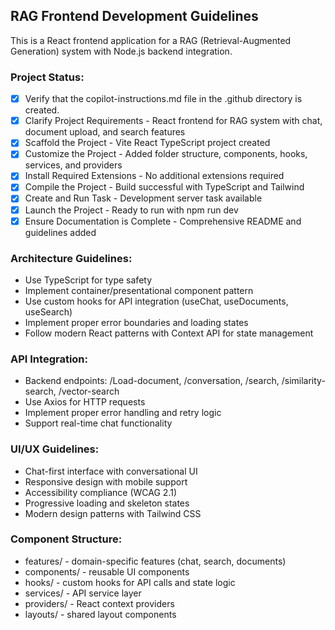 <!-- Use this file to provide workspace-specific custom instructions to Copilot. For more details, visit https://code.visualstudio.com/docs/copilot/copilot-customization#_use-a-githubcopilotinstructionsmd-file -->

## RAG Frontend Development Guidelines

This is a React frontend application for a RAG (Retrieval-Augmented Generation) system with Node.js backend integration.

### Project Status:
- [x] Verify that the copilot-instructions.md file in the .github directory is created.
- [x] Clarify Project Requirements - React frontend for RAG system with chat, document upload, and search features
- [x] Scaffold the Project - Vite React TypeScript project created
- [x] Customize the Project - Added folder structure, components, hooks, services, and providers
- [x] Install Required Extensions - No additional extensions required
- [x] Compile the Project - Build successful with TypeScript and Tailwind
- [x] Create and Run Task - Development server task available
- [x] Launch the Project - Ready to run with npm run dev
- [x] Ensure Documentation is Complete - Comprehensive README and guidelines added

### Architecture Guidelines:
- Use TypeScript for type safety
- Implement container/presentational component pattern
- Use custom hooks for API integration (useChat, useDocuments, useSearch)
- Implement proper error boundaries and loading states
- Follow modern React patterns with Context API for state management

### API Integration:
- Backend endpoints: /Load-document, /conversation, /search, /similarity-search, /vector-search
- Use Axios for HTTP requests
- Implement proper error handling and retry logic
- Support real-time chat functionality

### UI/UX Guidelines:
- Chat-first interface with conversational UI
- Responsive design with mobile support
- Accessibility compliance (WCAG 2.1)
- Progressive loading and skeleton states
- Modern design patterns with Tailwind CSS

### Component Structure:
- features/ - domain-specific features (chat, search, documents)
- components/ - reusable UI components
- hooks/ - custom hooks for API calls and state logic
- services/ - API service layer
- providers/ - React context providers
- layouts/ - shared layout components
